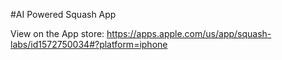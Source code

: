 #AI Powered Squash App 

View on the App store: https://apps.apple.com/us/app/squash-labs/id1572750034#?platform=iphone 

